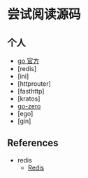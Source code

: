 # 尝试阅读源码

## 个人
- [go 官方](https://github.com/wnz27/go/tree/read-source-base-1.17)
- [redis]
- [ini]
- [httprouter]
- [fasthttp]
- [kratos]
- [go-zero](https://github.com/wnz27/go-zero/tree/read-source)
- [ego]
- [gin]


## References
- redis
    - [Redis](https://www.hz-bin.cn/Redis)



